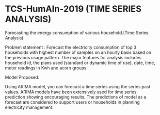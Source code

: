 # TCS-HumAIn-2019  (TIME SERIES ANALYSIS)
Forecasting the energy consumption of various household.(Time Series Analysis)
 
 Problem statement : Forecast the electricity consumption of top 3 households with highest number of samples on an hourly basis based on the previous usage pattern. The major features for analysis includes household id, the plans used (standard or dynamic time of use), date, time, meter readings in Kwh and acorn groups.
 
 
Model Proposed:

Using ARIMA model, you can forecast a time series using the series past values. ARIMA models have been extensively used for time series prediction showing encouraging results. 
The predictions of model  as a forecast are considered to support users or households  in planning electricity management.



                            
